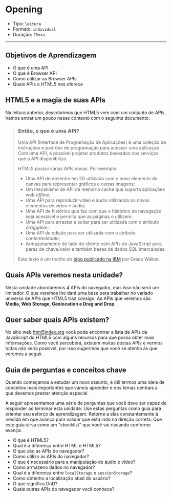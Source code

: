 # Opening

- Tipo: `leitura`
- Formato: `individual`
- Duração: `25min`

***

## Objetivos de Aprendizagem

- O que é uma API
- O que é Browser API
- Como utilizar as Browser APIs
- Quais APIs o HTML5 nos oferece

## HTML5 e a magia de suas APIs

Na leitura anterior, descobrimos que HTML5 vem com um conjunto de APIs. Vamos
entrar um pouco nesse contexto com o seguinte documento:

> ### Então, o que é uma API?
>
>Uma API (Interface de Programação de Aplicações) é uma coleção de instruções e
>padrões de programação para acessar uma aplicação. Com uma API, é possível
>projetar produtos baseados nos serviços que a API disponibiliza.
>
>HTML5 possui várias APIs novas. Por exemplo:
>
>- Uma API de desenho em 2D utilizada com o novo elemento de canvas para
>  representar gráficos e outras imagens;
>- Um mecanismo de API de memória cache que suporta aplicações web _offline_;
>- Uma API para reproduzir vídeo e áudio utilizando os novos elementos de vídeo
>  e áudio;
>- Uma API de histórico que faz com que o histórico de navegação seja acessível
>  e permita que as páginas o utilizem;
>- Uma API para arrastar e soltar para ser utilizada com o atributo _draggable_;
>- Uma API de edição para ser utilizada com o atributo _contenteditable_;
>- Armazenamento do lado do cliente com APIs de JavaScript para pares de
>  chave/valor e também bases de dados SQL intercaladas.
>
>Este texto é um trecho do [blog publicado na
>IBM](https://www.ibm.com/developerworks/ssa/web/library/wa-html5fundamentals3/index.html)
>por Grace Walker.

## Quais APIs veremos nesta unidade?

Nesta unidade abordaremos 4 APIs do navegador, mas isso não será um limitador. O
que veremos lhe dará uma base para trabalhar no variado universo de APIs que
HTML5 traz consigo. As APIs que veremos são **Media, Web Storage, Geolocation e
Drag and Drop**.

## Quer saber quais APIs existem?

No sítio web [html5index.org](http://html5index.org/) você pode encontrar a
lista de APIs de JavaScript do HTML5 com alguns recursos para que possa obter
mais informações. Como você perceberá, existem muitas destas APIs e vermos todas
não seria possível, por isso sugerimos que você se atenha às que veremos a
seguir.

## Guia de perguntas e conceitos chave

Quando começamos a estudar um novo assunto, é útil termos uma ideia de conceitos
mais importantes que vamos aprender e dos temas centrais a que devemos prestar
atenção especial.

A seguir apresentamos uma série de perguntas que você deve ser capaz de
responder ao terminar esta unidade. Use estas perguntas como guia para orientar
seu esforço de aprendizagem. Retorne a elas constantemente à medida em que
avança para validar que está indo na direção correta. Que este guia sirva como
um "checklist" que você vai riscando conforme avança.

- O que é HTML5?
- Qual é a diferença entre HTML e HTML5?
- O que são as APIs do navegador?
- Como utilizo as APIs do navegador?
- O que é necessário para a manipulação de áudio e vídeo?
- Como armazeno dados no navegador?
- Qual é a diferença entre `localStorage` e `sessionStorage`?
- Como obtenho a localização atual do usuário?
- O que significa DnD?
- Quais outras APIs do navegador você conhece?
